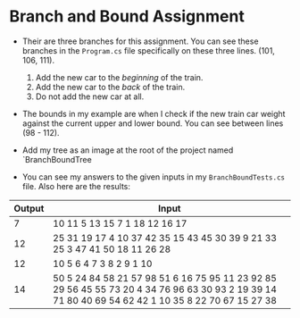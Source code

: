 # Branch and Bound Assignment

- Their are three branches for this assignment. You can see these branches in the `Program.cs` file specifically on these three lines. (101, 106, 111).

  1. Add the new car to the *beginning* of the train.
  2. Add the new car to the *back* of the train.
  3. Do not add the new car at all.

- The bounds in my example are when I check if the new train car weight against the current upper and lower bound.
You can see between lines (98 - 112).

- Add my tree as an image at the root of the project named `BranchBoundTree

- You can see my answers to the given inputs in my `BranchBoundTests.cs` file. Also here are the results:

| Output | Input |
| ------ | ----- |
| 7 | 10 11 5 13 15 7 1 18 12 16 17|
| 12 | 25 31 19 17 4 10 37 42 35 15 43 45 30 39 9 21 33 25 3 47 41 50 18 11 26 28 |
| 12 | 10 5 6 4 7 3 8 2 9 1 10 |
|14 | 50 5 24 84 58 21 57 98 51 6 16 75 95 11 23 92 85 29 56 45 55 73 20 4 34 76 96 63 30 93 2 19 39 14 71 80 40 69 54 62 42 1 10 35 8 22 70 67 15 27 38 |
